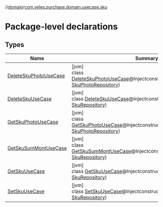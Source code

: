 //[domain](../../index.md)/[com.veles.purchase.domain.usecase.sku](index.md)

# Package-level declarations

## Types

| Name | Summary |
|---|---|
| [DeleteSkuPhotoUseCase](-delete-sku-photo-use-case/index.md) | [jvm]<br>class [DeleteSkuPhotoUseCase](-delete-sku-photo-use-case/index.md)@Injectconstructor(skuPhotoRepository: [SkuPhotoRepository](../com.veles.purchase.domain.repository.sku/-sku-photo-repository/index.md)) |
| [DeleteSkuUseCase](-delete-sku-use-case/index.md) | [jvm]<br>class [DeleteSkuUseCase](-delete-sku-use-case/index.md)@Injectconstructor(skuRepository: [SkuRepository](../com.veles.purchase.domain.repository.sku/-sku-repository/index.md)) |
| [GetSkuPhotoUseCase](-get-sku-photo-use-case/index.md) | [jvm]<br>class [GetSkuPhotoUseCase](-get-sku-photo-use-case/index.md)@Injectconstructor(skuPhotoRepository: [SkuPhotoRepository](../com.veles.purchase.domain.repository.sku/-sku-photo-repository/index.md)) |
| [GetSkuSumMontUseCase](-get-sku-sum-mont-use-case/index.md) | [jvm]<br>class [GetSkuSumMontUseCase](-get-sku-sum-mont-use-case/index.md)@Injectconstructor(skuRepository: [SkuRepository](../com.veles.purchase.domain.repository.sku/-sku-repository/index.md)) |
| [GetSkuUseCase](-get-sku-use-case/index.md) | [jvm]<br>class [GetSkuUseCase](-get-sku-use-case/index.md)@Injectconstructor(skuDAO: [SkuRepository](../com.veles.purchase.domain.repository.sku/-sku-repository/index.md)) |
| [SetSkuUseCase](-set-sku-use-case/index.md) | [jvm]<br>class [SetSkuUseCase](-set-sku-use-case/index.md)@Injectconstructor(skuDAO: [SkuRepository](../com.veles.purchase.domain.repository.sku/-sku-repository/index.md)) |
